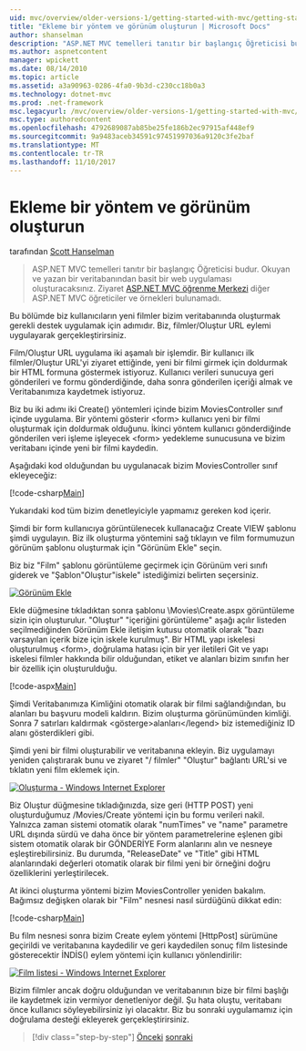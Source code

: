 ```yaml
---
uid: mvc/overview/older-versions-1/getting-started-with-mvc/getting-started-with-mvc-part6
title: "Ekleme bir yöntem ve görünüm oluşturun | Microsoft Docs"
author: shanselman
description: "ASP.NET MVC temelleri tanıtır bir başlangıç Öğreticisi budur. Okuyan ve yazan bir veritabanından basit bir web uygulaması oluşturacaksınız."
ms.author: aspnetcontent
manager: wpickett
ms.date: 08/14/2010
ms.topic: article
ms.assetid: a3a90963-0286-4fa0-9b3d-c230cc18b0a3
ms.technology: dotnet-mvc
ms.prod: .net-framework
msc.legacyurl: /mvc/overview/older-versions-1/getting-started-with-mvc/getting-started-with-mvc-part6
msc.type: authoredcontent
ms.openlocfilehash: 4792689087ab85be25fe186b2ec97915af448ef9
ms.sourcegitcommit: 9a9483aceb34591c97451997036a9120c3fe2baf
ms.translationtype: MT
ms.contentlocale: tr-TR
ms.lasthandoff: 11/10/2017
---
```

<a name="adding-a-create-method-and-create-view"></a>Ekleme bir yöntem ve görünüm oluşturun
====================
tarafından [Scott Hanselman](https://github.com/shanselman)

> ASP.NET MVC temelleri tanıtır bir başlangıç Öğreticisi budur. Okuyan ve yazan bir veritabanından basit bir web uygulaması oluşturacaksınız. Ziyaret [ASP.NET MVC öğrenme Merkezi](../../../index.md) diğer ASP.NET MVC öğreticiler ve örnekleri bulunamadı.


Bu bölümde biz kullanıcıların yeni filmler bizim veritabanında oluşturmak gerekli destek uygulamak için adımıdır. Biz, filmler/Oluştur URL eylemi uygulayarak gerçekleştirirsiniz.

Film/Oluştur URL uygulama iki aşamalı bir işlemdir. Bir kullanıcı ilk filmler/Oluştur URL'yi ziyaret ettiğinde, yeni bir filmi girmek için doldurmak bir HTML formuna göstermek istiyoruz. Kullanıcı verileri sunucuya geri gönderileri ve formu gönderdiğinde, daha sonra gönderilen içeriği almak ve Veritabanımıza kaydetmek istiyoruz.

Biz bu iki adımı iki Create() yöntemleri içinde bizim MoviesController sınıf içinde uygulama. Bir yöntemi gösterir &lt;form&gt; kullanıcı yeni bir filmi oluşturmak için doldurmak olduğunu. İkinci yöntem kullanıcı gönderdiğinde gönderilen veri işleme işleyecek &lt;form&gt; yedekleme sunucusuna ve bizim veritabanı içinde yeni bir filmi kaydedin.

Aşağıdaki kod olduğundan bu uygulanacak bizim MoviesController sınıf ekleyeceğiz:

[!code-csharp[Main](getting-started-with-mvc-part6/samples/sample1.cs)]

Yukarıdaki kod tüm bizim denetleyiciyle yapmamız gereken kod içerir.

Şimdi bir form kullanıcıya görüntülenecek kullanacağız Create VIEW şablonu şimdi uygulayın. Biz ilk oluşturma yöntemini sağ tıklayın ve film formumuzun görünüm şablonu oluşturmak için "Görünüm Ekle" seçin.

Biz biz "Film" şablonu görüntüleme geçirmek için Görünüm veri sınıfı giderek ve "Şablon"Oluştur"iskele" istediğimizi belirten seçersiniz.

[![Görünüm Ekle](getting-started-with-mvc-part6/_static/image2.png)](getting-started-with-mvc-part6/_static/image1.png)

Ekle düğmesine tıkladıktan sonra şablonu \Movies\Create.aspx görüntüleme sizin için oluşturulur. "Oluştur" "içeriğini görüntüleme" aşağı açılır listeden seçilmediğinden Görünüm Ekle iletişim kutusu otomatik olarak "bazı varsayılan içerik bize için iskele kurulmuş". Bir HTML yapı iskelesi oluşturulmuş &lt;form&gt;, doğrulama hatası için bir yer iletileri Git ve yapı iskelesi filmler hakkında bilir olduğundan, etiket ve alanları bizim sınıfın her bir özellik için oluşturulduğu.

[!code-aspx[Main](getting-started-with-mvc-part6/samples/sample2.aspx)]

Şimdi Veritabanımıza Kimliğini otomatik olarak bir filmi sağlandığından, bu alanları bu başvuru modeli kaldırın. Bizim oluşturma görünümünden kimliği. Sonra 7 satırları kaldırmak &lt;gösterge&gt;alanları&lt;/legend&gt; biz istemediğiniz ID alanı gösterdikleri gibi.

Şimdi yeni bir filmi oluşturabilir ve veritabanına ekleyin. Biz uygulamayı yeniden çalıştırarak bunu ve ziyaret "/ filmler" "Oluştur" bağlantı URL'si ve tıklatın yeni film eklemek için.

[![Oluşturma - Windows Internet Explorer](getting-started-with-mvc-part6/_static/image4.png)](getting-started-with-mvc-part6/_static/image3.png)

Biz Oluştur düğmesine tıkladığınızda, size geri (HTTP POST) yeni oluşturduğumuz /Movies/Create yöntemi için bu formu verileri nakil. Yalnızca zaman sistemi otomatik olarak "numTimes" ve "name" parametre URL dışında sürdü ve daha önce bir yöntem parametrelerine eşlenen gibi sistem otomatik olarak bir GÖNDERİYE Form alanlarını alın ve nesneye eşleştirebilirsiniz. Bu durumda, "ReleaseDate" ve "Title" gibi HTML alanlarındaki değerleri otomatik olarak bir filmi yeni bir örneğini doğru özelliklerini yerleştirilecek.

At ikinci oluşturma yöntemi bizim MoviesController yeniden bakalım. Bağımsız değişken olarak bir "Film" nesnesi nasıl sürdüğünü dikkat edin:

[!code-csharp[Main](getting-started-with-mvc-part6/samples/sample3.cs)]

Bu film nesnesi sonra bizim Create eylem yöntemi [HttpPost] sürümüne geçirildi ve veritabanına kaydedilir ve geri kaydedilen sonuç film listesinde gösterecektir İNDİS() eylem yöntemi için kullanıcı yönlendirilir:

[![Film listesi - Windows Internet Explorer](getting-started-with-mvc-part6/_static/image6.png)](getting-started-with-mvc-part6/_static/image5.png)

Bizim filmler ancak doğru olduğundan ve veritabanının bize bir filmi başlığı ile kaydetmek izin vermiyor denetleniyor değil. Şu hata oluştu, veritabanı önce kullanıcı söyleyebilirsiniz iyi olacaktır. Biz bu sonraki uygulamamız için doğrulama desteği ekleyerek gerçekleştirirsiniz.

>[!div class="step-by-step"]
[Önceki](getting-started-with-mvc-part5.md)
[sonraki](getting-started-with-mvc-part7.md)
